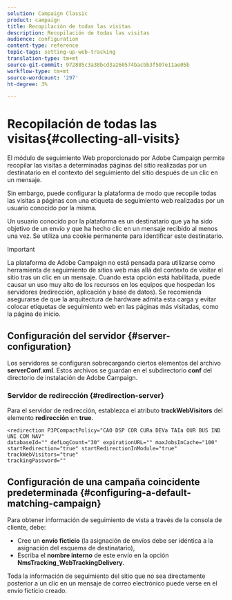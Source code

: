 ```yaml
---
solution: Campaign Classic
product: campaign
title: Recopilación de todas las visitas
description: Recopilación de todas las visitas
audience: configuration
content-type: reference
topic-tags: setting-up-web-tracking
translation-type: tm+mt
source-git-commit: 972885c3a38bcd3a260574bacbb3f507e11ae05b
workflow-type: tm+mt
source-wordcount: '297'
ht-degree: 3%

---
```



# Recopilación de todas las visitas{#collecting-all-visits}

El módulo de seguimiento Web proporcionado por Adobe Campaign permite recopilar las visitas a determinadas páginas del sitio realizadas por un destinatario en el contexto del seguimiento del sitio después de un clic en un mensaje.

Sin embargo, puede configurar la plataforma de modo que recopile todas las visitas a páginas con una etiqueta de seguimiento web realizadas por un usuario conocido por la misma.

Un usuario conocido por la plataforma es un destinatario que ya ha sido objetivo de un envío y que ha hecho clic en un mensaje recibido al menos una vez. Se utiliza una cookie permanente para identificar este destinatario.

>[!IMPORTANT]
>
>La plataforma de Adobe Campaign no está pensada para utilizarse como herramienta de seguimiento de sitios web más allá del contexto de visitar el sitio tras un clic en un mensaje. Cuando esta opción está habilitada, puede causar un uso muy alto de los recursos en los equipos que hospedan los servidores (redirección, aplicación y base de datos). Se recomienda asegurarse de que la arquitectura de hardware admita esta carga y evitar colocar etiquetas de seguimiento web en las páginas más visitadas, como la página de inicio.

## Configuración del servidor {#server-configuration}

Los servidores se configuran sobrecargando ciertos elementos del archivo **serverConf.xml**. Estos archivos se guardan en el subdirectorio **conf** del directorio de instalación de Adobe Campaign.

### Servidor de redirección {#redirection-server}

Para el servidor de redirección, establezca el atributo **trackWebVisitors** del elemento **redirección** en **true**.

```
<redirection P3PCompactPolicy="CAO DSP COR CURa DEVa TAIa OUR BUS IND UNI COM NAV"
databaseId="" defLogCount="30" expirationURL="" maxJobsInCache="100"
startRedirection="true" startRedirectionInModule="true" trackWebVisitors="true"
trackingPassword=""
```

## Configuración de una campaña coincidente predeterminada {#configuring-a-default-matching-campaign}

Para obtener información de seguimiento de vista a través de la consola de cliente, debe:

* Cree un **envío ficticio** (la asignación de envíos debe ser idéntica a la asignación del esquema de destinatario),
* Escriba el **nombre interno** de este envío en la opción **NmsTracking_WebTrackingDelivery**.

Toda la información de seguimiento del sitio que no sea directamente posterior a un clic en un mensaje de correo electrónico puede verse en el envío ficticio creado.
